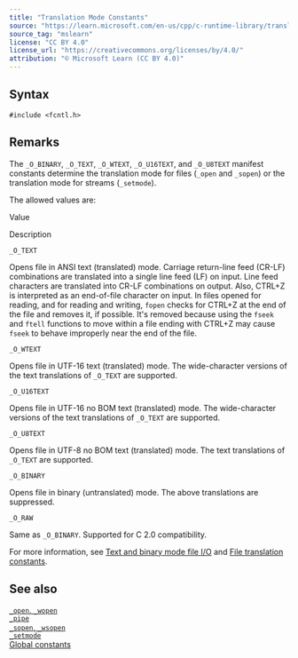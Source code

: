 ```yaml
---
title: "Translation Mode Constants"
source: "https://learn.microsoft.com/en-us/cpp/c-runtime-library/translation-mode-constants?view=msvc-170"
source_tag: "mslearn"
license: "CC BY 4.0"
license_url: "https://creativecommons.org/licenses/by/4.0/"
attribution: "© Microsoft Learn (CC BY 4.0)"
---
```

## Syntax

```
#include <fcntl.h>
```

## Remarks

The `_O_BINARY`, `_O_TEXT`, `_O_WTEXT`, `_O_U16TEXT`, and `_O_U8TEXT` manifest constants determine the translation mode for files (`_open` and `_sopen`) or the translation mode for streams (`_setmode`).

The allowed values are:

Value

Description

`_O_TEXT`

Opens file in ANSI text (translated) mode. Carriage return-line feed (CR-LF) combinations are translated into a single line feed (LF) on input. Line feed characters are translated into CR-LF combinations on output. Also, CTRL+Z is interpreted as an end-of-file character on input. In files opened for reading, and for reading and writing, `fopen` checks for CTRL+Z at the end of the file and removes it, if possible. It's removed because using the `fseek` and `ftell` functions to move within a file ending with CTRL+Z may cause `fseek` to behave improperly near the end of the file.

`_O_WTEXT`

Opens file in UTF-16 text (translated) mode. The wide-character versions of the text translations of `_O_TEXT` are supported.

`_O_U16TEXT`

Opens file in UTF-16 no BOM text (translated) mode. The wide-character versions of the text translations of `_O_TEXT` are supported.

`_O_U8TEXT`

Opens file in UTF-8 no BOM text (translated) mode. The text translations of `_O_TEXT` are supported.

`_O_BINARY`

Opens file in binary (untranslated) mode. The above translations are suppressed.

`_O_RAW`

Same as `_O_BINARY`. Supported for C 2.0 compatibility.

For more information, see [Text and binary mode file I/O](https://learn.microsoft.com/en-us/cpp/c-runtime-library/text-and-binary-mode-file-i-o?view=msvc-170) and [File translation constants](https://learn.microsoft.com/en-us/cpp/c-runtime-library/file-translation-constants?view=msvc-170).

## See also

[`_open`, `_wopen`](https://learn.microsoft.com/en-us/cpp/c-runtime-library/reference/open-wopen?view=msvc-170)  
[`_pipe`](https://learn.microsoft.com/en-us/cpp/c-runtime-library/reference/pipe?view=msvc-170)  
[`_sopen`, `_wsopen`](https://learn.microsoft.com/en-us/cpp/c-runtime-library/reference/sopen-wsopen?view=msvc-170)  
[`_setmode`](https://learn.microsoft.com/en-us/cpp/c-runtime-library/reference/setmode?view=msvc-170)  
[Global constants](https://learn.microsoft.com/en-us/cpp/c-runtime-library/global-constants?view=msvc-170)